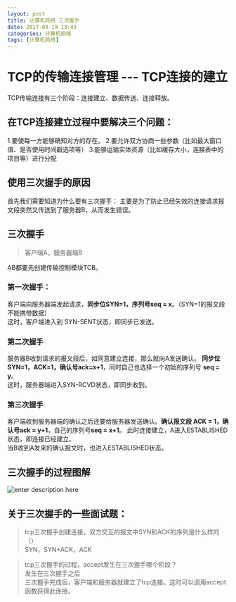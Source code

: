 ```yaml
---
layout: post
title: 计算机网络 三次握手
date: 2017-03-19 13:43
categories: 计算机网络
tags: [计算机网络]
---
```

# TCP的传输连接管理 --- TCP连接的建立
TCP传输连接有三个阶段：连接建立、数据传送、连接释放。
## 在TCP连接建立过程中要解决三个问题：
1.要使每一方能够确知对方的存在。
2.要允许双方协商一些参数（比如最大窗口值、是否使用时间戳选项等）
3.能够运输实体资源（比如缓存大小，连接表中的项目等）进行分配

## 使用三次握手的原因
首先我们需要知道为什么要有三次握手：
主要是为了防止已经失效的连接请求报文段突然又传送到了服务器B，从而发生错误。

## 三次握手
> 客户端A，服务器端B  

AB都要先创建传输控制模块TCB。
### **第一次握手：**
客户端向服务器端发起请求，**同步位SYN=1，序列号seq = x**。（SYN=1的报文段不能携带数据）  
这时，客户端进入到 SYN-SENT状态，即同步已发送。
### **第二次握手**
服务器B收到请求的报文段后，如同意建立连接，那么就向A发送确认。 **同步位SYN=1，ACK=1，确认号ack=x+1**，同时自己也选择一个初始的序列号 **seq = y**。  
这时，服务器端进入SYN-RCVD状态，即同步收到。
### **第三次握手**
客户端收到服务器端的确认之后还要给服务器发送确认。**确认报文段 ACK = 1，确认号ack = y+1**，自己的序列号**seq = x+1**。
此时连接建立，A进入ESTABLISHED状态，即连接已经建立。  
当B收到A发来的确认报文时，也进入ESTABLISHED状态。

## 三次握手的过程图解
![enter description here][1]

## 关于三次握手的一些面试题：
> tcp三次握手创建连接，双方交互的报文中SYN和ACK的序列是什么样的（）  
> SYN，SYN+ACK，ACK

> tcp三次握手的过程，accept发生在三次握手哪个阶段？  
> 发生在三次握手之后  
> 三次握手完成后，客户端和服务器就建立了tcp连接。这时可以调用accept函数获得此连接。


  [1]: http://omphwvjh0.bkt.clouddn.com/1489912096309.jpg "三次握手"